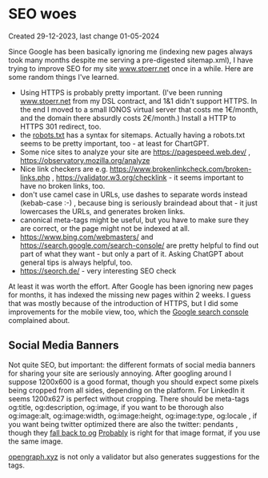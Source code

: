 # SEO woes

Created 29-12-2023, last change 01-05-2024

Since Google has been basically ignoring me (indexing new pages always took many months despite me serving a
pre-digested sitemap.xml), I have trying to improve SEO for my site www.stoerr.net once in a while. Here are some random
things I've learned.

- Using HTTPS is probably pretty important. (I've been running www.stoerr.net from my DSL contract, and 1&1 didn't
  support HTTPS. In the end I moved to a small IONOS virtual server that costs me 1€/month, and the domain there
  absurdly costs 2€/month.) Install a HTTP to HTTPS 301 redirect, too.
- the [robots.txt](https://www.stoerr.net/robots.txt) has a syntax for sitemaps. Actually having a robots.txt seems to
  be pretty
  important, too - at least for ChartGPT.
- Some nice sites to analyze your site are https://pagespeed.web.dev/ , https://observatory.mozilla.org/analyze
- Nice link checkers are e.g. https://www.brokenlinkcheck.com/broken-links.php , https://validator.w3.org/checklink - it
  seems important to have no broken links, too.
- don't use camel case in URLs, use dashes to separate words instead (kebab-case :-) , because bing is seriously
  braindead about that - it just lowercases the URLs, and generates broken links.
- canonical meta-tags might be useful, but you have to make sure they are correct, or the page might not be indexed at
  all.
- https://www.bing.com/webmasters/ and https://search.google.com/search-console/ are pretty helpful to find out part of
  what they want - but only a part of it. Asking ChatGPT about general tips is always helpful, too.
- https://seorch.de/ - very interesting SEO check

At least it was worth the effort. After Google has been ignoring new pages for months, it has indexed the missing new
pages within 2 weeks. I guess that was mostly because of the introduction of HTTPS, but I did some improvements for the
mobile view, too, which the [Google search console](https://search.google.com/search-console/) complained about.

## Social Media Banners

Not quite SEO, but important: the different formats of social media banners for sharing your site are seriously
annoying. After googling around I suppose 1200x600 is a good format, though you should expect some pixels being 
cropped from all sides, depending on the platform. For LinkedIn it seems 1200x627 is perfect without cropping.
There should be meta-tags og:title, og:description, og:image,
if you want to be thorough also og:image:alt, og:image:width, og:image:height, og:image:type, og:locale ,
if you want being twitter optimized there are also the twitter: pendants , though they 
[fall back to og](https://developer.twitter.com/en/docs/twitter-for-websites/cards/overview/)
[Probably](https://sproutsocial.com/insights/twitter-cards/)
<meta name=”twitter:card” content=”summary” /> 
is right for that image format, if you use the same image.

[opengraph.xyz](https://www.opengraph.xyz/) is not only a validator but also generates suggestions for the tags. 
